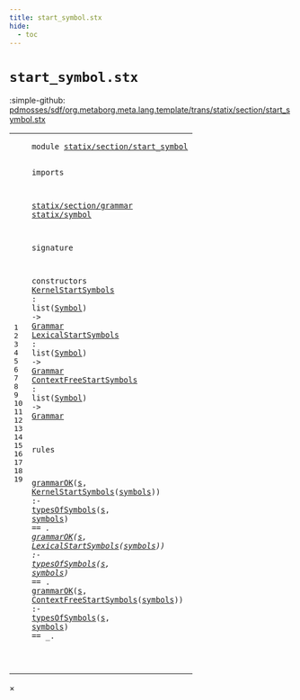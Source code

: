 ```yaml
---
title: start_symbol.stx
hide:
  - toc
---
```


# `start_symbol.stx`

:simple-github: [pdmosses/sdf/org.metaborg.meta.lang.template/trans/statix/section/start_symbol.stx]

[pdmosses/sdf/org.metaborg.meta.lang.template/trans/statix/section/start_symbol.stx]: https://github.com/pdmosses/sdf/blob/master/org.metaborg.meta.lang.template/trans/statix/section/start_symbol.stx "The source file on GitHub"

<div class="stx"><table class="highlighttable"><tbody><tr><td class="linenos"><div class="linenodiv"><pre><span></span>1
2
3
4
5
6
7
8
9
10
11
12
13
14
15
16
17
18
19
</pre></div></td>
<td class="code"><pre><code><span class="keyword">module</span> <a href="../../main.stx/#statix/section/start_symbol_12_3" id="statix/section/start_symbol_1_8" title="Referenced at ../../main.stx line 12"><span class="token sort_Id">statix/section/start_symbol</span></a>

<span class="keyword">imports</span>

  <a href="../grammar.stx/#statix/section/grammar_1_8" id="statix/section/grammar_5_3" title="Defined at ../grammar.stx line 1"><span class="token sort_Id">statix/section/grammar</span></a>
  <a href="../../symbol.stx/#statix/symbol_1_8" id="statix/symbol_6_3" title="Defined at ../../symbol.stx line 1"><span class="token sort_Id">statix/symbol</span></a>

<span class="keyword">signature</span>

  <span class="keyword">constructors</span>
    <span class="cons_OpDecl"><a href="#KernelStartSymbols_17_16" id="KernelStartSymbols_11_5" title="Referenced at line 17"><span class="token sort_Id">KernelStartSymbols</span></a>      <span class="operator">:</span> <span class="keyword">list</span><span class="operator">(</span><span class="cons_SimpleSort"><a href="../../symbol.stx/#Symbol_11_9" id="Symbol_11_36" title="Defined at ../../symbol.stx line 11"><span class="token sort_Id">Symbol</span></a></span><span class="operator">)</span> <span class="operator">-&gt;</span> <span class="cons_SimpleSort"><a href="../grammar.stx/#Grammar_9_9" id="Grammar_11_47" title="Defined at ../grammar.stx line 9"><span class="token sort_Id">Grammar</span></a></span></span>
    <span class="cons_OpDecl"><a href="#LexicalStartSymbols_18_16" id="LexicalStartSymbols_12_5" title="Referenced at line 18"><span class="token sort_Id">LexicalStartSymbols</span></a>     <span class="operator">:</span> <span class="keyword">list</span><span class="operator">(</span><span class="cons_SimpleSort"><a href="../../symbol.stx/#Symbol_11_9" id="Symbol_12_36" title="Defined at ../../symbol.stx line 11"><span class="token sort_Id">Symbol</span></a></span><span class="operator">)</span> <span class="operator">-&gt;</span> <span class="cons_SimpleSort"><a href="../grammar.stx/#Grammar_9_9" id="Grammar_12_47" title="Defined at ../grammar.stx line 9"><span class="token sort_Id">Grammar</span></a></span></span>
    <span class="cons_OpDecl"><a href="#ContextFreeStartSymbols_19_16" id="ContextFreeStartSymbols_13_5" title="Referenced at line 19"><span class="token sort_Id">ContextFreeStartSymbols</span></a> <span class="operator">:</span> <span class="keyword">list</span><span class="operator">(</span><span class="cons_SimpleSort"><a href="../../symbol.stx/#Symbol_11_9" id="Symbol_13_36" title="Defined at ../../symbol.stx line 11"><span class="token sort_Id">Symbol</span></a></span><span class="operator">)</span> <span class="operator">-&gt;</span> <span class="cons_SimpleSort"><a href="../grammar.stx/#Grammar_9_9" id="Grammar_13_47" title="Defined at ../grammar.stx line 9"><span class="token sort_Id">Grammar</span></a></span></span>

<span class="keyword">rules</span>

  <a href="../grammar.stx/#grammarOK_16_3" id="grammarOK_17_3" title="Defined at ../grammar.stx line 16"><span class="token sort_Id">grammarOK</span></a><span class="operator">(</span><span class="cons_Var"><a href="#s_17_68" id="s_17_13" title="Referenced at line 17"><span class="token sort_Id">s</span></a></span><span class="operator">,</span> <span class="cons_Op"><a href="#KernelStartSymbols_11_5" id="KernelStartSymbols_17_16" title="Defined at line 11"><span class="token sort_Id">KernelStartSymbols</span></a><span class="operator">(</span><span class="cons_Var"><a href="#symbols_17_71" id="symbols_17_35" title="Referenced at line 17"><span class="token sort_Id">symbols</span></a></span>)</span><span class="operator">)</span>      <span class="operator">:-</span> <a href="../../symbol.stx/#typesOfSymbols_77_3" id="typesOfSymbols_17_53" title="Defined at ../../symbol.stx line 77"><span class="token sort_Id">typesOfSymbols</span></a><span class="operator">(</span><span class="cons_Var"><a href="#s_17_13" id="s_17_68" title="Defined at line 17"><span class="token sort_Id">s</span></a></span><span class="operator">,</span> <span class="cons_Var"><a href="#symbols_17_35" id="symbols_17_71" title="Defined at line 17"><span class="token sort_Id">symbols</span></a></span><span class="operator">)</span> <span class="operator">==</span> <span class="operator">_.</span>
  <a href="../grammar.stx/#grammarOK_16_3" id="grammarOK_18_3" title="Defined at ../grammar.stx line 16"><span class="token sort_Id">grammarOK</span></a><span class="operator">(</span><span class="cons_Var"><a href="#s_18_68" id="s_18_13" title="Referenced at line 18"><span class="token sort_Id">s</span></a></span><span class="operator">,</span> <span class="cons_Op"><a href="#LexicalStartSymbols_12_5" id="LexicalStartSymbols_18_16" title="Defined at line 12"><span class="token sort_Id">LexicalStartSymbols</span></a><span class="operator">(</span><span class="cons_Var"><a href="#symbols_18_71" id="symbols_18_36" title="Referenced at line 18"><span class="token sort_Id">symbols</span></a></span>)</span><span class="operator">)</span>     <span class="operator">:-</span> <a href="../../symbol.stx/#typesOfSymbols_77_3" id="typesOfSymbols_18_53" title="Defined at ../../symbol.stx line 77"><span class="token sort_Id">typesOfSymbols</span></a><span class="operator">(</span><span class="cons_Var"><a href="#s_18_13" id="s_18_68" title="Defined at line 18"><span class="token sort_Id">s</span></a></span><span class="operator">,</span> <span class="cons_Var"><a href="#symbols_18_36" id="symbols_18_71" title="Defined at line 18"><span class="token sort_Id">symbols</span></a></span><span class="operator">)</span> <span class="operator">==</span> <span class="operator">_.</span>
  <a href="../grammar.stx/#grammarOK_16_3" id="grammarOK_19_3" title="Defined at ../grammar.stx line 16"><span class="token sort_Id">grammarOK</span></a><span class="operator">(</span><span class="cons_Var"><a href="#s_19_68" id="s_19_13" title="Referenced at line 19"><span class="token sort_Id">s</span></a></span><span class="operator">,</span> <span class="cons_Op"><a href="#ContextFreeStartSymbols_13_5" id="ContextFreeStartSymbols_19_16" title="Defined at line 13"><span class="token sort_Id">ContextFreeStartSymbols</span></a><span class="operator">(</span><span class="cons_Var"><a href="#symbols_19_71" id="symbols_19_40" title="Referenced at line 19"><span class="token sort_Id">symbols</span></a></span>)</span><span class="operator">)</span> <span class="operator">:-</span> <a href="../../symbol.stx/#typesOfSymbols_77_3" id="typesOfSymbols_19_53" title="Defined at ../../symbol.stx line 77"><span class="token sort_Id">typesOfSymbols</span></a><span class="operator">(</span><span class="cons_Var"><a href="#s_19_13" id="s_19_68" title="Defined at line 19"><span class="token sort_Id">s</span></a></span><span class="operator">,</span> <span class="cons_Var"><a href="#symbols_19_40" id="symbols_19_71" title="Defined at line 19"><span class="token sort_Id">symbols</span></a></span><span class="operator">)</span> <span class="operator">==</span> <span class="operator">_.</span>

</code></pre></td></tr></tbody></table></div>

<div id="modal">
  <div id="modal-content">
    <span id="modal-close">&times;</span>
    <h2 id="modal-h2"></h2>
    <p  id="modal-p"></p>
    <ul id="modal-ul"></ul>
  </div>
</div>
